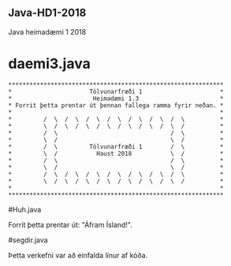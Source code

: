 ## Java-HD1-2018
Java heimadæmi 1 2018

# daemi3.java

    *************************************************************
    *                      Tölvunarfræði 1                      *
    *                       Heimadæmi 1.3                       *
    * Forrit þetta prentar út þennan fallega ramma fyrir neðan. *
    *                                                           *
    *         /  \  /  \  /  \  /  \  /  \  /  \  /  \          *
    *         \  /  \  /  \  /  \  /  \  /  \  /  \  /          *
    *         /  \                                /  \          *
    *         \  /                                \  /          *
    *         /  \         Tölvunarfræði 1        /  \          *
    *         \  /           Haust 2018           \  /          *
    *         /  \                                /  \          *
    *         \  /                                \  /          *
    *         /  \  /  \  /  \  /  \  /  \  /  \  /  \          *
    *         \  /  \  /  \  /  \  /  \  /  \  /  \  /          *
    *                                                           *
    *************************************************************
 
 #Huh.java
 
 Forrit þetta prentar út: "Áfram Ísland!".
 
 #segdir.java
 
 Þetta verkefni var að einfalda línur af kóða.
